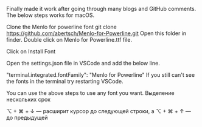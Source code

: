Finally made it work after going through many blogs and GitHub comments. The below steps works for macOS.

Clone the Menlo for powerline font
git clone https://github.com/abertsch/Menlo-for-Powerline.git
Open this folder in finder. Double click on Menlo for Powerline.ttf file.

Click on Install Font

Open the settings.json file in VSCode and add the below line.

"terminal.integrated.fontFamily": "Menlo for Powerline"
If you still can't see the fonts in the terminal try restarting VSCode.

You can use the above steps to use any font you want.
Выделение нескольких срок

⌥ + ⌘ + ↓ — расширит курсор до следующей строки, а ⌥ + ⌘ + ↑ — до предыдущей
